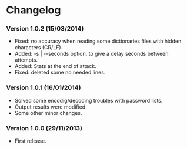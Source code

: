 # Changelog

### Version 1.0.2 (15/03/2014)

- Fixed: no accuracy when reading some dictionaries files with hidden characters (CR/LF).
- Added: -s | --seconds option, to give a delay seconds between attempts.
- Added: Stats at the end of attack.
- Fixed: deleted some no needed lines.

### Version 1.0.1 (16/01/2014)
- Solved some encodig/decoding troubles with password lists.
- Output results were modified.
- Some other minor changes.

### Version 1.0.0 (29/11/2013)
- First release.
